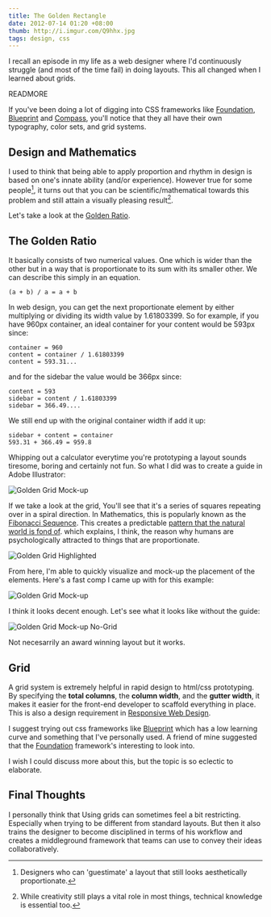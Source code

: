 ```yaml
---
title: The Golden Rectangle
date: 2012-07-14 01:20 +08:00
thumb: http://i.imgur.com/Q9hhx.jpg
tags: design, css
---
```

I recall an episode in my life as a web designer where I'd continuously struggle (and most of the time fail) in doing layouts. This all changed when I learned about grids.

READMORE

If you've been doing a lot of digging into CSS frameworks like [Foundation](http://zurb.foundation.org), [Blueprint](http://blueprintcss.org/) and [Compass](http://compass-style.org), you'll notice that they all have their own typography, color sets, and grid systems.


Design and Mathematics
----------------------

I used to think that being able to apply proportion and rhythm in design is based on one's innate ability (and/or experience). However true for some people[^1], it turns out that you can be scientific/mathematical towards this problem and still attain a visually pleasing result[^gr].

[^gr]: While creativity still plays a vital role in most things, technical knowledge is essential too.

Let's take a look at the [Golden Ratio](http://en.wikipedia.org/wiki/Golden_ratio).

The Golden Ratio
----------------

It basically consists of two numerical values. One which is wider than the other but in a way that is proportionate to its sum with its smaller other. We can describe this simply in an equation.

    (a + b) / a = a + b


In web design, you can get the next proportionate element by either multiplying or dividing its width value by 1.61803399. So for example, if you have 960px container, an ideal container for your content would be 593px since:

    container = 960
    content = container / 1.61803399
    content = 593.31...

and for the sidebar the value would be 366px since:

    content = 593
    sidebar = content / 1.61803399
    sidebar = 366.49....

We still end up with the original container width if add it up:

    sidebar + content = container
    593.31 + 366.49 = 959.8

Whipping out a calculator everytime you're prototyping a layout sounds tiresome, boring and certainly not fun. So what I did was to create a guide in Adobe Illustrator:

![Golden Grid Mock-up](http://i.imgur.com/r5Y3I.png)

If we take a look at the grid, You'll see that it's a series of squares repeating over in a spiral direction. In Mathematics, this is popularly known as the [Fibonacci Sequence](http://en.wikipedia.org/wiki/Fibonacci_number). This creates a predictable [pattern that the natural world is fond of](http://en.wikipedia.org/wiki/Patterns_in_nature). which explains, I think, the reason why humans are psychologically attracted to things that are proportionate.

![Golden Grid Highlighted](http://i.imgur.com/eq99j.jpg)

From here, I'm able to quickly visualize and mock-up the placement of the elements. Here's a fast comp I came up with for this example:

![Golden Grid Mock-up](http://i.imgur.com/pPcZq.jpg)

I think it looks decent enough. Let's see what it looks like without the guide:

![Golden Grid Mock-up No-Grid](http://i.imgur.com/v8Gg9.jpg)

Not necesarrily an award winning layout but it works. 

Grid
----

A grid system is extremely helpful in rapid design to html/css prototyping. By specifying the __total columns__, the __column width__, and the __gutter width__, it makes it easier for the front-end developer to scaffold everything in place. This is also a design requirement in [Responsive Web Design](http://en.wikipedia.org/wiki/Responsive_Web_Design).

I suggest trying out css frameworks like [Blueprint](http://blueprintcss.org) which has a low learning curve and something that I've personally used. A friend of mine suggested that the [Foundation](http://zurb.foundation.org) framework's interesting to look into.

I wish I could discuss more about this, but the topic is so eclectic to elaborate.

Final Thoughts
--------------

I personally think that Using grids can sometimes feel a bit restricting. Especially when trying to be different from standard layouts. But then it also trains the designer to become disciplined in terms of his workflow and creates a middleground framework that teams can use to convey their ideas collaboratively.


[^1]: Designers who can 'guestimate' a layout that still looks aesthetically proportionate.
